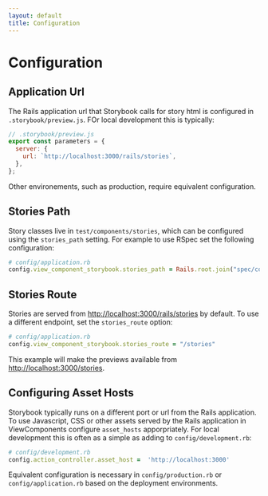 ```yaml
---
layout: default
title: Configuration
---
```


# Configuration

## Application Url

The Rails application url that Storybook calls for story html is configured in `.storybook/preview.js`.
FOr local development this is typically:

```javascript
// .storybook/preview.js
export const parameters = {
  server: {
    url: `http://localhost:3000/rails/stories`,
  },
};
```

Other environements, such as production, require equivalent configuration.

## Stories Path

Story classes live in `test/components/stories`, which can be configured using the `stories_path` setting. For example to use RSpec set the following configuration:

```ruby
# config/application.rb
config.view_component_storybook.stories_path = Rails.root.join("spec/components/stories")
```

## Stories Route

Stories are served from <http://localhost:3000/rails/stories> by default. To use a different endpoint, set the `stories_route` option:

```ruby
# config/application.rb
config.view_component_storybook.stories_route = "/stories"
```

This example will make the previews available from <http://localhost:3000/stories>.

## Configuring Asset Hosts

Storybook typically runs on a different port or url from the Rails application. To use Javascript, CSS or other assets served by the Rails application in ViewComponents configure `asset_hosts`
apporpriately. For local development this is often as a simple as adding to `config/development.rb`:

```ruby
# config/development.rb
config.action_controller.asset_host =  'http://localhost:3000'
```

Equivalent configuration is necessary in `config/production.rb` or `config/application.rb` based on the deployment environments.
